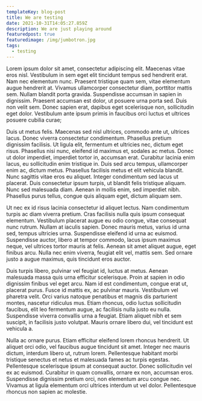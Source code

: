 ```yaml
---
templateKey: blog-post
title: We are testing
date: 2021-10-31T14:05:27.859Z
description: We are just playing around
featuredpost: true
featuredimage: /img/jumbotron.jpg
tags:
  - testing
---
```

Lorem ipsum dolor sit amet, consectetur adipiscing elit. Maecenas vitae eros nisl. Vestibulum in sem eget elit tincidunt tempus sed hendrerit erat. Nam nec elementum nunc. Praesent tristique quam sem, vitae elementum augue hendrerit at. Vivamus ullamcorper consectetur diam, porttitor mattis sem. Nullam blandit porta gravida. Suspendisse accumsan in sapien in dignissim. Praesent accumsan est dolor, ut posuere urna porta sed. Duis non velit sem. Donec sapien erat, dapibus eget scelerisque non, sollicitudin eget dolor. Vestibulum ante ipsum primis in faucibus orci luctus et ultrices posuere cubilia curae;

Duis ut metus felis. Maecenas sed nisl ultrices, commodo ante ut, ultrices lacus. Donec viverra consectetur condimentum. Phasellus pretium dignissim facilisis. Ut ligula elit, fermentum et ultricies nec, dictum eget risus. Phasellus nisi nunc, eleifend id maximus et, sodales ac metus. Donec ut dolor imperdiet, imperdiet tortor in, accumsan erat. Curabitur lacinia enim lacus, eu sollicitudin enim tristique in. Duis sed arcu tempus, ullamcorper enim ac, dictum metus. Phasellus facilisis metus et elit vehicula blandit. Nunc sagittis vitae eros eu aliquet. Integer condimentum sed lacus ut placerat. Duis consectetur ipsum turpis, ut blandit felis tristique aliquam. Nunc sed malesuada diam. Aenean in mollis enim, sed imperdiet nibh. Phasellus purus tellus, congue quis aliquam eget, dictum aliquam sem.

Ut nec ex id risus lacinia consectetur id aliquet lectus. Nam condimentum turpis ac diam viverra pretium. Cras facilisis nulla quis ipsum consequat elementum. Vestibulum placerat augue eu odio congue, vitae consequat nunc rutrum. Nullam at iaculis sapien. Donec mauris metus, varius id urna sed, tempus ultricies urna. Suspendisse eleifend id urna ac euismod. Suspendisse auctor, libero at tempor commodo, lacus ipsum maximus neque, vel ultrices tortor mauris at felis. Aenean sit amet aliquet augue, eget finibus arcu. Nulla nec enim viverra, feugiat elit vel, mattis sem. Sed ornare justo a augue maximus, quis tincidunt eros auctor.

Duis turpis libero, pulvinar vel feugiat id, luctus at metus. Aenean malesuada massa quis urna efficitur scelerisque. Proin at sapien in odio dignissim finibus vel eget arcu. Nam id est condimentum, congue erat ut, placerat purus. Fusce id mattis ex, ac pulvinar mauris. Vestibulum vel pharetra velit. Orci varius natoque penatibus et magnis dis parturient montes, nascetur ridiculus mus. Etiam rhoncus, odio luctus sollicitudin faucibus, elit leo fermentum augue, ac facilisis nulla justo eu nulla. Suspendisse viverra convallis urna a feugiat. Etiam aliquet nibh et sem suscipit, in facilisis justo volutpat. Mauris ornare libero dui, vel tincidunt est vehicula a.

Nulla ac ornare purus. Etiam efficitur eleifend lorem rhoncus hendrerit. Ut aliquet orci odio, vel faucibus augue tincidunt sit amet. Integer nec mauris dictum, interdum libero ut, rutrum lorem. Pellentesque habitant morbi tristique senectus et netus et malesuada fames ac turpis egestas. Pellentesque scelerisque ipsum at consequat auctor. Donec sollicitudin vel ex ac euismod. Curabitur in quam convallis, ornare ex non, accumsan eros. Suspendisse dignissim pretium orci, non elementum arcu congue nec. Vivamus at ligula elementum orci ultrices interdum ut vel dolor. Pellentesque rhoncus non sapien ac molestie.